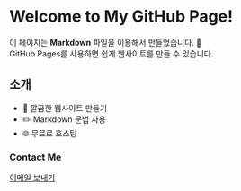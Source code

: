 # Welcome to My GitHub Page!

이 페이지는 **Markdown** 파일을 이용해서 만들었습니다. 🚀  
GitHub Pages를 사용하면 쉽게 웹사이트를 만들 수 있습니다.

## 소개
- 🏡 깔끔한 웹사이트 만들기
- ✏️ Markdown 문법 사용
- 🌐 무료로 호스팅

### Contact Me
[이메일 보내기](mailto:mason@cizentech.com)
